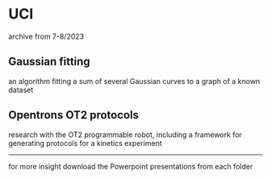 # UCI

archive from 7-8/2023

## Gaussian fitting

an algorithm fitting a sum of several Gaussian curves to a graph of a known dataset

## Opentrons OT2 protocols

research with the OT2 programmable robot, including a framework for generating protocols for a kinetics experiment

---

for more insight download the Powerpoint presentations from each folder
